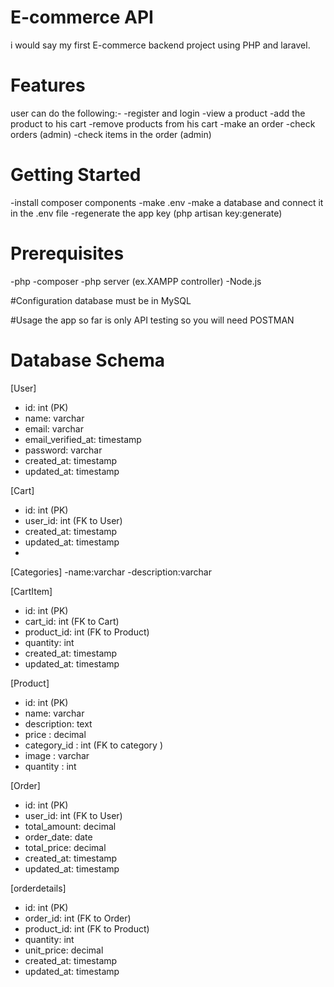 # E-commerce API
i would say my first E-commerce backend project using PHP and laravel.

# Features
user can do the following:-
-register and login
-view a product
-add the product to his cart
-remove products from his cart
-make an order
-check orders (admin)
-check items in the order (admin)

# Getting Started
-install composer components 
-make .env
-make a database and connect it in the .env file
-regenerate the app key (php artisan key:generate)

# Prerequisites
-php
-composer
-php server (ex.XAMPP controller)
-Node.js


#Configuration
database must be in MySQL

#Usage
the app so far is only API testing so you will need POSTMAN

# Database Schema
[User]
- id: int (PK)
- name: varchar
- email: varchar
- email_verified_at: timestamp
- password: varchar
- created_at: timestamp
- updated_at: timestamp

[Cart]
- id: int (PK)
- user_id: int (FK to User)
- created_at: timestamp
- updated_at: timestamp
- 
[Categories]
-name:varchar
-description:varchar

[CartItem]
- id: int (PK)
- cart_id: int (FK to Cart)
- product_id: int (FK to Product)
- quantity: int
- created_at: timestamp
- updated_at: timestamp

[Product]
- id: int (PK)
- name: varchar
- description: text
- price : decimal
- category_id : int (FK to category )
- image : varchar
- quantity : int
  
[Order]
- id: int (PK)
- user_id: int (FK to User)
- total_amount: decimal
- order_date: date
- total_price: decimal
- created_at: timestamp
- updated_at: timestamp

[orderdetails]
- id: int (PK)
- order_id: int (FK to Order)
- product_id: int (FK to Product)
- quantity: int
- unit_price: decimal
- created_at: timestamp
- updated_at: timestamp


